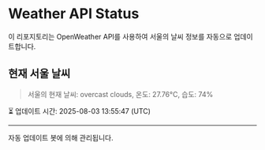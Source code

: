
# Weather API Status

이 리포지토리는 OpenWeather API를 사용하여 서울의 날씨 정보를 자동으로 업데이트합니다.

## 현재 서울 날씨
> 서울의 현재 날씨: overcast clouds, 온도: 27.76°C, 습도: 74%

⏳ 업데이트 시간: 2025-08-03 13:55:47 (UTC)

---
자동 업데이트 봇에 의해 관리됩니다.

